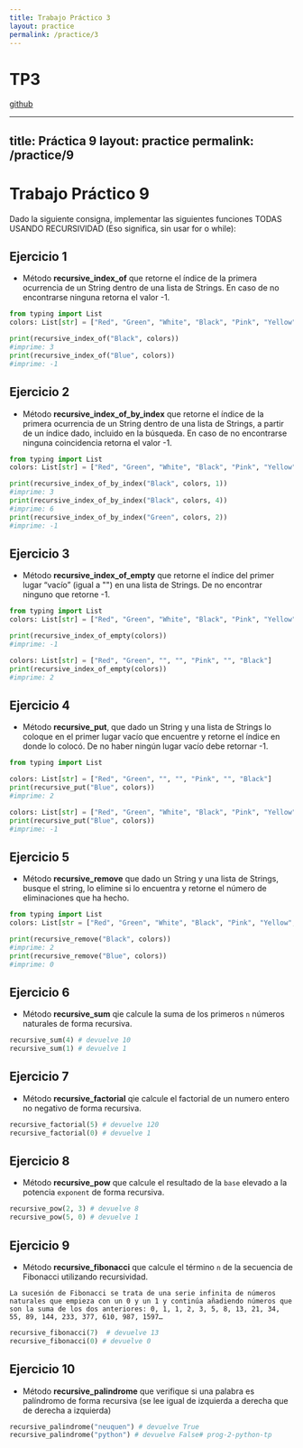```yaml
---
title: Trabajo Práctico 3
layout: practice
permalink: /practice/3
---
```


# TP3

[github](https://classroom.github.com/a/3vHTo3t4)

---
title: Práctica 9
layout: practice
permalink: /practice/9
---

# Trabajo Práctico 9

Dado la siguiente consigna, implementar las siguientes funciones TODAS USANDO RECURSIVIDAD (Eso significa, sin usar for o while):

## Ejercicio 1
* Método **recursive_index_of** que retorne el índice de la primera ocurrencia de un String dentro de una lista de Strings. En caso
  de no encontrarse ninguna retorna el valor -1.

```python
from typing import List
colors: List[str] = ["Red", "Green", "White", "Black", "Pink", "Yellow", "Black"]

print(recursive_index_of("Black", colors))
#imprime: 3
print(recursive_index_of("Blue", colors))
#imprime: -1
```

## Ejercicio 2
* Método **recursive_index_of_by_index** que retorne el índice de la primera ocurrencia de un String dentro de una lista de Strings, a partir
  de un índice dado, incluido en la búsqueda. En caso de no encontrarse ninguna coincidencia retorna el valor -1.

```python
from typing import List
colors: List[str] = ["Red", "Green", "White", "Black", "Pink", "Yellow", "Black"]

print(recursive_index_of_by_index("Black", colors, 1))
#imprime: 3
print(recursive_index_of_by_index("Black", colors, 4))
#imprime: 6
print(recursive_index_of_by_index("Green", colors, 2))
#imprime: -1
```

## Ejercicio 3
* Método **recursive_index_of_empty** que retorne el índice del primer lugar “vacío” (igual a "") en una lista de Strings. De no encontrar ninguno que retorne -1.

```python
from typing import List
colors: List[str] = ["Red", "Green", "White", "Black", "Pink", "Yellow", "Black"]

print(recursive_index_of_empty(colors))
#imprime: -1

colors: List[str] = ["Red", "Green", "", "", "Pink", "", "Black"]
print(recursive_index_of_empty(colors))
#imprime: 2
```

## Ejercicio 4
* Método **recursive_put**, que dado un String y una lista de Strings lo coloque en el primer lugar vacío que encuentre y retorne
  el índice en donde lo colocó. De no haber ningún lugar vacío debe retornar -1.

```python
from typing import List

colors: List[str] = ["Red", "Green", "", "", "Pink", "", "Black"]
print(recursive_put("Blue", colors))
#imprime: 2

colors: List[str] = ["Red", "Green", "White", "Black", "Pink", "Yellow", "Black"]
print(recursive_put("Blue", colors))
#imprime: -1
```

## Ejercicio 5
* Método **recursive_remove** que dado un String y una lista de Strings, busque el string, lo elimine si lo encuentra y
  retorne el número de eliminaciones que ha hecho.


```python
from typing import List
colors: List[str = ["Red", "Green", "White", "Black", "Pink", "Yellow", "Black"]

print(recursive_remove("Black", colors))
#imprime: 2
print(recursive_remove("Blue", colors))
#imprime: 0
```

## Ejercicio 6
* Método **recursive_sum** qie calcule la suma de los primeros `n` números naturales de forma recursiva.

```python
recursive_sum(4) # devuelve 10
recursive_sum(1) # devuelve 1
```

## Ejercicio 7
* Método **recursive_factorial** qie calcule el factorial de un numero entero no negativo de forma recursiva.
```python
recursive_factorial(5) # devuelve 120
recursive_factorial(0) # devuelve 1
```

## Ejercicio 8
* Método **recursive_pow** que calcule el resultado de la `base` elevado a la potencia `exponent` de forma recursiva.

```python
recursive_pow(2, 3) # devuelve 8
recursive_pow(5, 0) # devuelve 1
```

## Ejercicio 9
* Método **recursive_fibonacci** que calcule el término `n` de la secuencia de Fibonacci utilizando recursividad.

```
La sucesión de Fibonacci se trata de una serie infinita de números naturales que empieza con un 0 y un 1 y continúa añadiendo números que son la suma de los dos anteriores: 0, 1, 1, 2, 3, 5, 8, 13, 21, 34, 55, 89, 144, 233, 377, 610, 987, 1597…
```

```python
recursive_fibonacci(7)  # devuelve 13
recursive_fibonacci(0) # devuelve 0
```

## Ejercicio 10
* Método **recursive_palindrome** que verifique si una palabra es palíndromo de forma recursiva (se lee igual de izquierda a derecha que de derecha a izquierda)
```python
recursive_palindrome("neuquen") # devuelve True
recursive_palindrome("python") # devuelve False# prog-2-python-tp
```